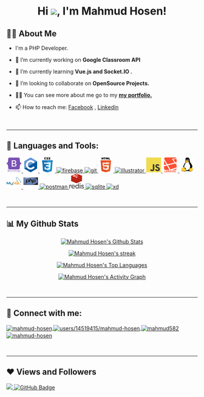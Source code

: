 <h1 align="center">Hi <img src="https://raw.githubusercontent.com/MartinHeinz/MartinHeinz/master/wave.gif" width="30px">, I'm Mahmud Hosen!</h1>

## 🙋‍♂️ About Me
-    I'm a PHP Developer.
- 🔭 I’m currently working on **Google Classroom API**

- 🌱 I’m currently learning **Vue.js and Socket.IO .**

- 👯 I’m looking to collaborate on **OpenSource Projects.**

- 👨‍💻 You can see more about me go to my **[my portfolio.](http://mahmudhosen.me/)**

- 📫 How to reach me: [Facebook](https://www.facebook.com/mahmud582) , [Linkedin](https://www.linkedin.com/in/mahmud-hosen) 
  
<br/>
<hr>
<h2 align="left"> 🚀 Languages and Tools:</h2>
<p align="left"> 
<a href="https://getbootstrap.com" target="_blank" rel="noreferrer"> <img src="https://raw.githubusercontent.com/devicons/devicon/master/icons/bootstrap/bootstrap-plain-wordmark.svg" alt="bootstrap" width="40" height="40"/> </a> <a href="https://www.cprogramming.com/" target="_blank" rel="noreferrer"> <img src="https://raw.githubusercontent.com/devicons/devicon/master/icons/c/c-original.svg" alt="c" width="40" height="40"/> </a> <a href="https://www.w3schools.com/css/" target="_blank" rel="noreferrer"> <img src="https://raw.githubusercontent.com/devicons/devicon/master/icons/css3/css3-original-wordmark.svg" alt="css3" width="40" height="40"/> </a> <a href="https://firebase.google.com/" target="_blank" rel="noreferrer"> <img src="https://www.vectorlogo.zone/logos/firebase/firebase-icon.svg" alt="firebase" width="40" height="40"/> </a> <a href="https://git-scm.com/" target="_blank" rel="noreferrer"> <img src="https://www.vectorlogo.zone/logos/git-scm/git-scm-icon.svg" alt="git" width="40" height="40"/> </a> <a href="https://www.w3.org/html/" target="_blank" rel="noreferrer"> <img src="https://raw.githubusercontent.com/devicons/devicon/master/icons/html5/html5-original-wordmark.svg" alt="html5" width="40" height="40"/> </a> <a href="https://www.adobe.com/in/products/illustrator.html" target="_blank" rel="noreferrer"> <img src="https://www.vectorlogo.zone/logos/adobe_illustrator/adobe_illustrator-icon.svg" alt="illustrator" width="40" height="40"/> </a> <a href="https://developer.mozilla.org/en-US/docs/Web/JavaScript" target="_blank" rel="noreferrer"> <img src="https://raw.githubusercontent.com/devicons/devicon/master/icons/javascript/javascript-original.svg" alt="javascript" width="40" height="40"/> </a> <a href="https://laravel.com/" target="_blank" rel="noreferrer"> <img src="https://raw.githubusercontent.com/devicons/devicon/master/icons/laravel/laravel-plain-wordmark.svg" alt="laravel" width="40" height="40"/> </a> <a href="https://www.linux.org/" target="_blank" rel="noreferrer"> <img src="https://raw.githubusercontent.com/devicons/devicon/master/icons/linux/linux-original.svg" alt="linux" width="40" height="40"/> </a> <a href="https://www.mysql.com/" target="_blank" rel="noreferrer"> <img src="https://raw.githubusercontent.com/devicons/devicon/master/icons/mysql/mysql-original-wordmark.svg" alt="mysql" width="40" height="40"/> </a> <a href="https://www.php.net" target="_blank" rel="noreferrer"> <img src="https://raw.githubusercontent.com/devicons/devicon/master/icons/php/php-original.svg" alt="php" width="40" height="40"/> </a> <a href="https://postman.com" target="_blank" rel="noreferrer"> <img src="https://www.vectorlogo.zone/logos/getpostman/getpostman-icon.svg" alt="postman" width="40" height="40"/> </a> <a href="https://redis.io" target="_blank" rel="noreferrer"> <img src="https://raw.githubusercontent.com/devicons/devicon/master/icons/redis/redis-original-wordmark.svg" alt="redis" width="40" height="40"/> </a> <a href="https://www.sqlite.org/" target="_blank" rel="noreferrer"> <img src="https://www.vectorlogo.zone/logos/sqlite/sqlite-icon.svg" alt="sqlite" width="40" height="40"/> </a> <a href="https://www.adobe.com/products/xd.html" target="_blank" rel="noreferrer"> <img src="https://cdn.worldvectorlogo.com/logos/adobe-xd.svg" alt="xd" width="40" height="40"/> </a> </p>

 <br/>
<hr>

## 📊 My Github Stats

  <p align="center"> 
    <a href="https://github.com/mahmud-hosen/github-readme-stats"><img alt="Mahmud Hosen's Github Stats" src="https://github-readme-stats.vercel.app/api?username=mahmud-hosen&show_icons=true&count_private=true&theme=react&hide_border=true&bg_color=0D1117" />
    </a>
 </p>
 <p align="center">
    <a href="https://github.com/mahmud-hosen/github-readme-streak-stats">
        <img title="🔥 Get streak stats for your profile at git.io/streak-stats" alt="Mahmud Hosen's streak" src="https://github-readme-streak-stats.herokuapp.com/?user=mahmud-hosen&theme=black-ice&hide_border=true&stroke=0000&background=0D1117"/>
    </a>
</p>
 <p align="center">
    <a href="https://github.com/mahmud-hosen/github-readme-stats"><img alt="Mahmud Hosen's Top Languages" src="https://github-readme-stats.vercel.app/api/top-langs/?username=mahmud-hosen&langs_count=8&count_private=true&layout=compact&theme=react&hide_border=true&bg_color=0D1117" />
    </a>
  </p> 
  <p align="center">
    <a href="https://github.com/mahmud-hosen/github-readme-activity-graph"><img alt="Mahmud Hosen's Activity Graph" src="https://activity-graph.herokuapp.com/graph?username=mahmud-hosen&bg_color=0D1117&color=5BCDEC&line=5BCDEC&point=FFFFFF&hide_border=true" /></a>
  </p>
 
 <br/>
 <hr>
<h2 align="left"> 🤝 Connect with me:</h2>
<p align="left">
  <a href="https://linkedin.com/in/mahmud-hosen" target="blank"><img align="center" src="https://raw.githubusercontent.com/rahuldkjain/github-profile-readme-generator/master/src/images/icons/Social/linked-in-alt.svg" alt="mahmud-hosen" height="30" width="40" />
  </a>
  <a href="https://stackoverflow.com/users/14519415/mahmud-hosen" target="blank"><img align="center" src="https://raw.githubusercontent.com/rahuldkjain/github-profile-readme-generator/master/src/images/icons/Social/stack-overflow.svg" alt="users/14519415/mahmud-hosen" height="30" width="40" />
  </a>
  <a href="https://fb.com/mahmud582" target="blank"><img align="center" src="https://raw.githubusercontent.com/rahuldkjain/github-profile-readme-generator/master/src/images/icons/Social/facebook.svg" alt="mahmud582" height="30" width="40" />
  </a>
  <a href="https://www.leetcode.com/mahmud-hosen" target="blank"><img align="center" src="https://raw.githubusercontent.com/rahuldkjain/github-profile-readme-generator/master/src/images/icons/Social/leet-code.svg" alt="mahmud-hosen" height="30" width="40" />
  </a>
  
</p>
 <br/>
 <hr>

## ❤ Views and Followers
<a href="https://github.com/Meghna-DAS/github-profile-views-counter">
    <img src="https://komarev.com/ghpvc/?username=mahmud-hosen">
</a>
<a href="https://github.com/mahmud-hosen?tab=followers"><img src="https://img.shields.io/github/followers/mahmud-hosen?label=Followers&style=social" alt="GitHub Badge"></a>
